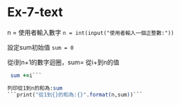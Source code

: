# Ex-7-text

n = 使用者輸入數字
```n = int(input("使用者輸入一個正整數:"))```

設定sum初始值
```sum = 0```

從i到n+1的數字迴圈，sum= 從i+到n的值
```for i in range(1,n+1):
 sum +=i```

列印從1到n的和為:sum
```print("從1到{}的和為:{}".format(n,sum))```
